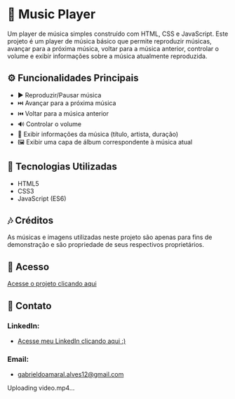 # 🎵 Music Player
Um player de música simples construído com HTML, CSS e JavaScript. Este projeto é um player de música básico que permite reproduzir músicas, avançar para a próxima música, voltar para a música anterior, controlar o volume e exibir informações sobre a música atualmente reproduzida.

## ⚙️ Funcionalidades Principais

- ▶️ Reproduzir/Pausar música
- ⏭️ Avançar para a próxima música
- ⏮️ Voltar para a música anterior
- 🔊 Controlar o volume
- 📄 Exibir informações da música (título, artista, duração)
- 🖼️ Exibir uma capa de álbum correspondente à música atual

## 🚀 Tecnologias Utilizadas

- HTML5
- CSS3
- JavaScript (ES6)

## 🎶 Créditos
As músicas e imagens utilizadas neste projeto são apenas para fins de demonstração e são propriedade de seus respectivos proprietários.

## 🔗 Acesso

[Acesse o projeto clicando aqui](https://skypse.github.io/Projeto-11-JavaScript-Music-Player/)

## 📧 Contato

### LinkedIn:
- [Acesse meu LinkedIn clicando aqui :)](https://www.linkedin.com/in/gabriel-do-amaral-alves-3a1055236/)

### Email:
- gabrieldoamaral.alves12@gmail.com


Uploading video.mp4…

